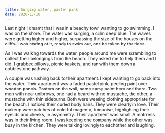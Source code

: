 ```yaml
---
title: Surging water, pastel pink
date: 2020-12-10
---
```


Last night I dreamt that I was in a beachy town wanting to go swimming. I was on the shore. The water was surging, a calm deep blue. The waves were getting higher and higher, surpassing the size of the houses on the cliffs. I was staring at it, ready to swim out, and be taken by the tides.

As I was walking towards the water, people around me were scrambling to collect their belongings from the beach. They asked me to help them and I did. I grabbed pillows, picnic baskets, and ran with them down a cobblestone pathway.

A couple was rushing back to their apartment. I kept wanting to go back into the water. Their apartment was a faded pastel pink, peeling paint over wooden panels. Posters on the wall, some spray paint here and there. Two men with near unibrows, one had a beard with no mustache, the other, a mustache with thin sideburns. Both were wearing clothing appropriate for the beach. I noticed their curled body hairs. They were clearly in love. Their makeup were patches of colorful magenta, turquoise, highlighting their eyelids and cheeks, in asymmetry. Their apartment was small. A matrress was in their living room. I was keeping one company while the other was busy in the kitchen. They were talking lovingly to eachother and laughing.